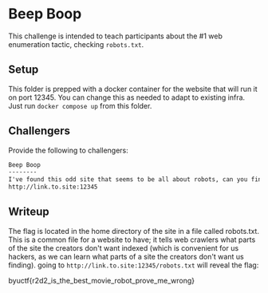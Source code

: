 # Beep Boop

This challenge is intended to teach participants about the #1 web enumeration tactic, checking `robots.txt`.

## Setup

This folder is prepped with a docker container for the website that will run it on port 12345. You can change this as needed to adapt to existing infra. Just run `docker compose up` from this folder. 

## Challengers

Provide the following to challengers:
```md
Beep Boop
--------
I've found this odd site that seems to be all about robots, can you find the flag hidden here?
http://link.to.site:12345
```

## Writeup

The flag is located in the home directory of the site in a file called robots.txt. This is a common file for a website to have; it tells web crawlers what parts of the site the creators don't want indexed (which is convenient for us hackers, as we can learn what parts of a site the creators don't want us finding). going to `http://link.to.site:12345/robots.txt` will reveal the flag:

byuctf{r2d2_is_the_best_movie_robot_prove_me_wrong}